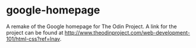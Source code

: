 # google-homepage
A remake of the Google homepage for The Odin Project.
A link for the project can be found at http://www.theodinproject.com/web-development-101/html-css?ref=lnav. 
